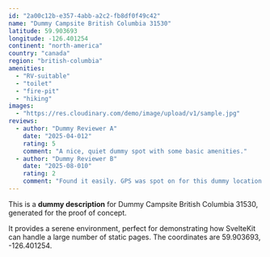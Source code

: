 ```yaml
---
id: "2a00c12b-e357-4abb-a2c2-fb8df0f49c42"
name: "Dummy Campsite British Columbia 31530"
latitude: 59.903693
longitude: -126.401254
continent: "north-america"
country: "canada"
region: "british-columbia"
amenities:
  - "RV-suitable"
  - "toilet"
  - "fire-pit"
  - "hiking"
images:
  - "https://res.cloudinary.com/demo/image/upload/v1/sample.jpg"
reviews:
  - author: "Dummy Reviewer A"
    date: "2025-04-012"
    rating: 5
    comment: "A nice, quiet dummy spot with some basic amenities."
  - author: "Dummy Reviewer B"
    date: "2025-08-010"
    rating: 2
    comment: "Found it easily. GPS was spot on for this dummy location."
---
```


This is a **dummy description** for Dummy Campsite British Columbia 31530, generated for the proof of concept.

It provides a serene environment, perfect for demonstrating how SvelteKit can handle a large number of static pages. The coordinates are 59.903693, -126.401254.
